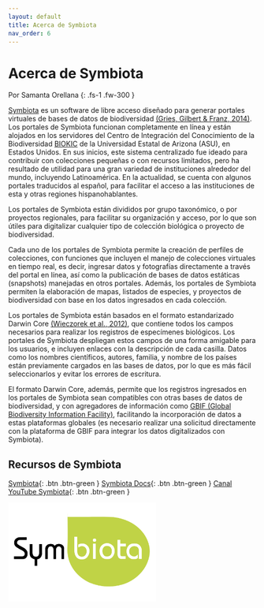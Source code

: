 ```yaml
---
layout: default
title: Acerca de Symbiota
nav_order: 6
---
```


# Acerca de Symbiota
Por Samanta Orellana
{: .fs-1 .fw-300 }

[Symbiota](symbiota.org) es un software de libre acceso diseñado para generar portales virtuales de bases de datos de biodiversidad [(Gries, Gilbert & Franz, 2014)](https://doi.org/10.3897/BDJ.2.e1114). Los portales de Symbiota funcionan completamente en línea y están alojados en los servidores del Centro de Integración del Conocimiento de la Biodiversidad [BIOKIC](https://biokic.asu.edu/) de la Universidad Estatal de Arizona (ASU), en Estados Unidos. En sus inicios, este sistema centralizado fue ideado para contribuir con colecciones pequeñas o con recursos limitados, pero ha resultado de utilidad para una gran variedad de instituciones alrededor del mundo, incluyendo Latinoamérica. En la actualidad, se cuenta con algunos portales traducidos al español, para facilitar el acceso a las instituciones de esta y otras regiones hispanohablantes.

Los portales de Symbiota están divididos por grupo taxonómico, o por proyectos regionales, para facilitar su organización y acceso, por lo que son útiles para digitalizar cualquier tipo de colección biológica o proyecto de biodiversidad.

Cada uno de los portales de Symbiota permite la creación de perfiles de colecciones, con funciones que incluyen el manejo de colecciones virtuales en tiempo real, es decir, ingresar datos y fotografías directamente a través del portal en línea, así como la publicación de bases de datos estáticas (snapshots) manejadas en otros portales. Además, los portales de Symbiota permiten la elaboración de mapas, listados de especies, y proyectos de biodiversidad con base en los datos ingresados en cada colección.

Los portales de Symbiota están basados en el formato estandarizado Darwin Core [(Wieczorek et al., 2012)](https://doi.org/10.1371/journal.pone.0029715), que contiene todos los campos necesarios para realizar los registros de especímenes biológicos. Los portales de Symbiota despliegan estos campos de una forma amigable para los usuarios, e incluyen enlaces con la descripción de cada casilla. Datos como los nombres científicos, autores, familia, y nombre de los países están previamente cargados en las bases de datos, por lo que es más fácil seleccionarlos y evitar los errores de escritura.

El formato Darwin Core, además, permite que los registros ingresados en los portales de Symbiota sean compatibles con otras bases de datos de biodiversidad, y con agregadores de información como [GBIF (Global Biodiversity Information Facility)](https://gbif.org), facilitando la incorporación de datos a estas plataformas globales (es necesario realizar una solicitud directamente con la plataforma de GBIF para integrar los datos digitalizados con Symbiota).

## Recursos de Symbiota

[Symbiota](http://symbiota.org){: .btn .btn-green } 
[Symbiota Docs](http://symbiota.org/docs/es){: .btn .btn-green }
[Canal YouTube Symbiota](https://www.youtube.com/channel/UC7glMVLRnTA6ES3VTsci7iQ){: .btn .btn-green }

[<img src="https://github.com/GuatemalaPortal/guatemalaportal.github.io/blob/main/static/Logo_Symbiota.jpg?raw=true" alt="Logo" width="300" height="200" >](https://symbiota.org)
